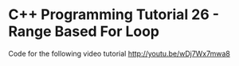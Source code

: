C++ Programming Tutorial 26 - Range Based For Loop
==================================================

Code for the following video tutorial http://youtu.be/wDj7Wx7mwa8
